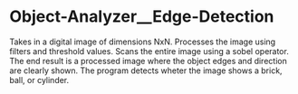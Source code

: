 # Object-Analyzer__Edge-Detection

Takes in a digital image of dimensions NxN.
Processes the image using filters and threshold values.
Scans the entire image using a sobel operator.
The end result is a processed image where the object edges and direction are clearly shown.
The program detects wheter the image shows a brick, ball, or cylinder.
